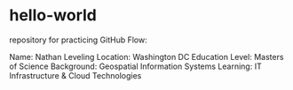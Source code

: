 # hello-world
repository for practicing GitHub Flow:

Name: Nathan Leveling
Location: Washington DC
Education Level: Masters of Science
Background: Geospatial Information Systems
Learning: IT Infrastructure & Cloud Technologies
